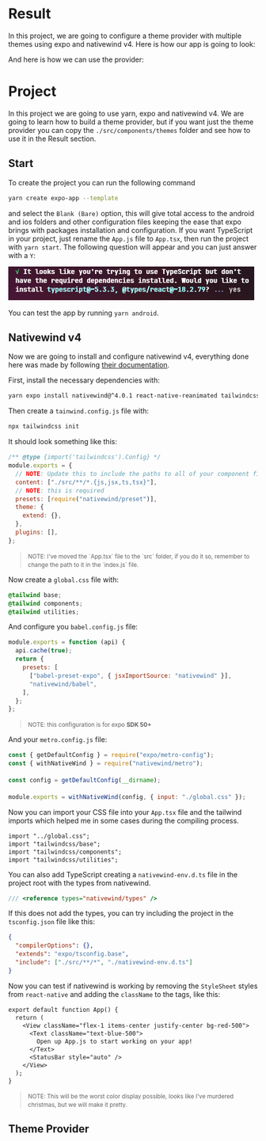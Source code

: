 # Result

In this project, we are going to configure a theme provider with multiple themes using expo and nativewind v4. Here is how our app is going to look:

And here is how we can use the provider:

# Project

In this project we are going to use yarn, expo and nativewind v4. We are going to learn how to build a theme provider, but if you want just the theme provider you can copy the `./src/components/themes` folder and see how to use it in the Result section.

## Start

To create the project you can run the following command

```bash
yarn create expo-app --template
```

and select the `Blank (Bare)` option, this will give total access to the android and ios folders and other configuration files keeping the ease that expo brings with packages installation and configuration. If you want TypeScript in your project, just rename the `App.js` file to `App.tsx`,
then run the project with `yarn start`. The following question will appear and you can just answer with a `Y`:

<img src="public/images/install-typescript.png" alt="" />

You can test the app by running `yarn android`.

## Nativewind v4

Now we are going to install and configure nativewind v4, everything done here was made by following [their documentation](https://www.nativewind.dev/v4/getting-started/react-native).

First, install the necessary dependencies with:

```bash
yarn expo install nativewind@^4.0.1 react-native-reanimated tailwindcss
```

Then create a `tainwind.config.js` file with:

```bash
npx tailwindcss init
```

It should look something like this:

```js
/** @type {import('tailwindcss').Config} */
module.exports = {
  // NOTE: Update this to include the paths to all of your component files.
  content: ["./src/**/*.{js,jsx,ts,tsx}"],
  // NOTE: this is required
  presets: [require("nativewind/preset")],
  theme: {
    extend: {},
  },
  plugins: [],
};
```

<blockquote><small>NOTE: I've moved the `App.tsx` file to the `src` folder, if you do it so, remember to change the path to it in the `index.js` file.</small></blockquote>

Now create a `global.css` file with:

```css
@tailwind base;
@tailwind components;
@tailwind utilities;
```

And configure you `babel.config.js` file:

```js
module.exports = function (api) {
  api.cache(true);
  return {
    presets: [
      ["babel-preset-expo", { jsxImportSource: "nativewind" }],
      "nativewind/babel",
    ],
  };
};
```

<blockquote><small>NOTE: this configuration is for expo <b>SDK 50+</b></small></blockquote>

And your `metro.config.js` file:

```js
const { getDefaultConfig } = require("expo/metro-config");
const { withNativeWind } = require("nativewind/metro");

const config = getDefaultConfig(__dirname);

module.exports = withNativeWind(config, { input: "./global.css" });
```

Now you can import your CSS file into your `App.tsx` file and the tailwind imports which helped me in some cases during the compiling process.

```tsx
import "../global.css";
import "tailwindcss/base";
import "tailwindcss/components";
import "tailwindcss/utilities";
```

You can also add TypeScript creating a `nativewind-env.d.ts` file in the project root with the types from nativewind.

```ts
/// <reference types="nativewind/types" />
```

If this does not add the types, you can try including the project in the `tsconfig.json` file like this:

```json
{
  "compilerOptions": {},
  "extends": "expo/tsconfig.base",
  "include": ["./src/**/*", "./nativewind-env.d.ts"]
}
```

Now you can test if nativewind is working by removing the `StyleSheet` styles from `react-native` and adding the `className` to the tags, like this:

```tsx
export default function App() {
  return (
    <View className="flex-1 items-center justify-center bg-red-500">
      <Text className="text-blue-500">
        Open up App.js to start working on your app!
      </Text>
      <StatusBar style="auto" />
    </View>
  );
}
```

<blockquote><small>NOTE: This will be the worst color display possible, looks like I've murdered christmas, but we will make it pretty.</small></blockquote>

## Theme Provider

